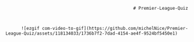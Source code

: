                                                      # Premier-League-Quiz
                                                     
                                                     
                                                     
          ![ezgif com-video-to-gif](https://github.com/michelNice/Premier-League-Quiz/assets/118134033/1736b7f2-7dad-4154-ae4f-9524bf5450e1)
